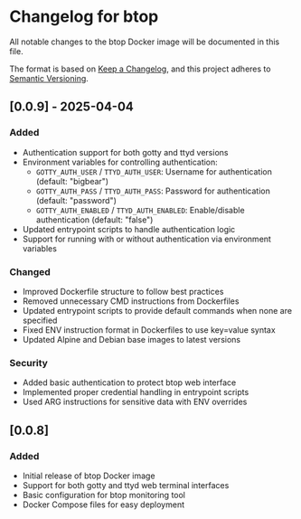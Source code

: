 # Changelog for btop

All notable changes to the btop Docker image will be documented in this file.

The format is based on [Keep a Changelog](https://keepachangelog.com/en/1.0.0/),
and this project adheres to [Semantic Versioning](https://semver.org/spec/v2.0.0.html).

## [0.0.9] - 2025-04-04

### Added

- Authentication support for both gotty and ttyd versions
- Environment variables for controlling authentication:
  - `GOTTY_AUTH_USER` / `TTYD_AUTH_USER`: Username for authentication (default: "bigbear")
  - `GOTTY_AUTH_PASS` / `TTYD_AUTH_PASS`: Password for authentication (default: "password")
  - `GOTTY_AUTH_ENABLED` / `TTYD_AUTH_ENABLED`: Enable/disable authentication (default: "false")
- Updated entrypoint scripts to handle authentication logic
- Support for running with or without authentication via environment variables

### Changed

- Improved Dockerfile structure to follow best practices
- Removed unnecessary CMD instructions from Dockerfiles
- Updated entrypoint scripts to provide default commands when none are specified
- Fixed ENV instruction format in Dockerfiles to use key=value syntax
- Updated Alpine and Debian base images to latest versions

### Security

- Added basic authentication to protect btop web interface
- Implemented proper credential handling in entrypoint scripts
- Used ARG instructions for sensitive data with ENV overrides

## [0.0.8]

### Added

- Initial release of btop Docker image
- Support for both gotty and ttyd web terminal interfaces
- Basic configuration for btop monitoring tool
- Docker Compose files for easy deployment

